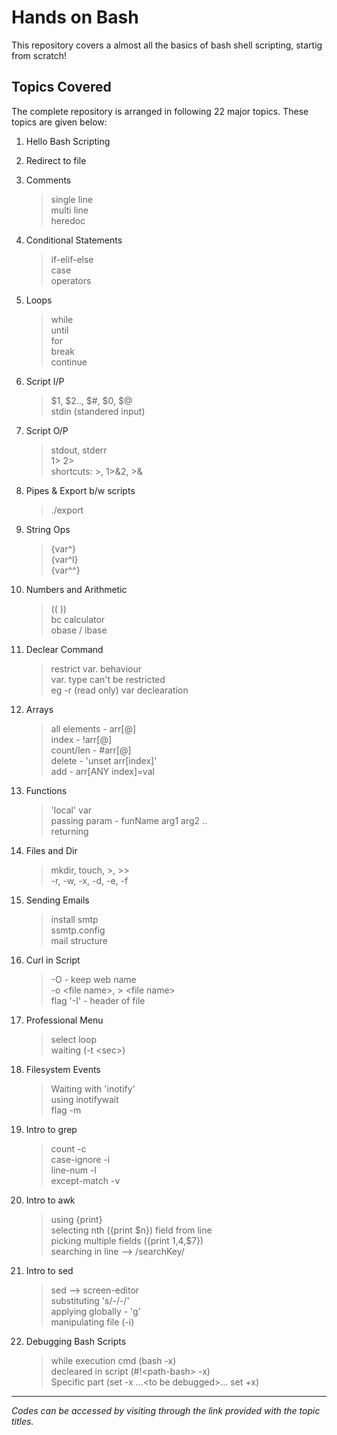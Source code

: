 # Hands on Bash  

This repository covers a almost all the basics of bash shell scripting, startig from scratch!  

## Topics Covered
The complete repository is arranged in following 22 major topics. These topics are given below:  

1. Hello Bash Scripting  
2. Redirect to file  
3. Comments  
 	> single line  
 	> multi line  
 	> heredoc  

4. Conditional Statements  
 	> if-elif-else  
 	> case  
 	> operators  

5. Loops  
 	> while  
 	> until  
 	> for  
 	> break  
 	> continue  

6. Script I/P  
 	> $1, $2.., $#, $0, $@  
 	> stdin (standered input)  

7. Script O/P  
 	> stdout, stderr  
 	> 1> 2>  
 	> shortcuts: >, 1>&2, >&  

8. Pipes & Export b/w scripts  
 	> ./export  

9. String Ops  
 	> {var^}  
 	> {var^l}  
 	> {var^^}  

10. Numbers and Arithmetic  
 	> (( ))  
 	> bc calculator  
 	> obase / ibase  

11. Declear Command   
 	> restrict var. behaviour  
 	> var. type can't be restricted  
 	> eg -r (read only) var declearation  

12. Arrays  
 	> all elements - arr\[@\]  
 	> index -  !arr\[@\]  
 	> count/len - #arr\[@\]  
 	> delete - 'unset arr\[index\]'  
 	> add - arr\[ANY index\]=val  

13. Functions  
 	> 'local' var  
 	> passing param - funName arg1 arg2 ..  
 	> returning  

14. Files and Dir  
 	> mkdir, touch, >, >>  
 	> -r, -w, -x, -d, -e, -f  

15. Sending Emails  
 	> install smtp  
 	> ssmtp.config  
 	> mail structure  

16. Curl in Script  
 	> -O - keep web name  
 	> -o \<file name\>, \> \<file name\>  
 	> flag '-I' - header of file  

17. Professional Menu  
 	> select loop  
 	> waiting (-t \<sec\>)  

18. Filesystem Events  
 	> Waiting with 'inotify'  
 	> using inotifywait  
 	> flag -m  

19. Intro to grep  
 	> count -c  
 	> case-ignore -i  
 	> line-num -l  
 	> except-match -v  

20. Intro to awk  
 	> using {print}  
 	> selecting nth ({print $n}) field from line  
 	> picking multiple fields ({print $1,$4,$7})  
 	> searching in line --> /searchKey/  

21. Intro to sed  
 	> sed --> screen-editor  
 	> substituting 's/-/-/'  
 	> applying globally - 'g'  
 	> manipulating file (-i)  

22. Debugging Bash Scripts  
 	> while execution cmd (bash -x)  
 	> decleared in script (#!\<path-bash\> -x)  
 	> Specific part (set -x ...\<to be debugged\>... set +x)  

---  

_Codes can be accessed by visiting through the link provided with the topic titles._